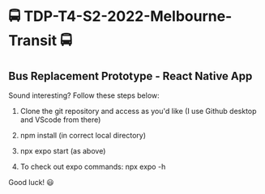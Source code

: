 # 🚍 TDP-T4-S2-2022-Melbourne-Transit 🚍
## Bus Replacement Prototype - React Native App 

Sound interesting? Follow these steps below:

1. Clone the git repository and access as you'd like (I use Github desktop and VScode from there)

2. npm install (in correct local directory)

3. npx expo start (as above)

4. To check out expo commands: npx expo -h

Good luck! 😃
